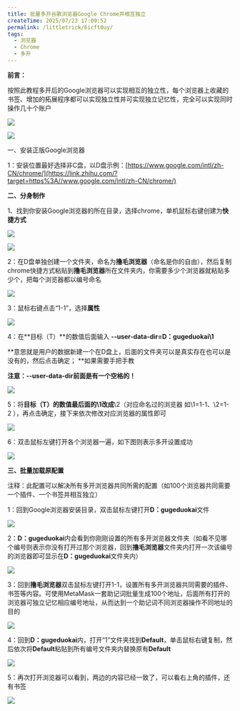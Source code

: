 ```yaml
---
title: 批量多开谷歌浏览器Google Chrome并相互独立
createTime: 2025/07/23 17:09:52
permalink: /littletrick/6icft0uy/
tags:
  - 浏览器
  - Chrome
  - 多开
---
```

**前言：**

按照此教程多开后的Google浏览器可以实现相互的独立性，每个浏览器上收藏的书签、增加的拓展程序都可以实现独立性并可实现独立记忆性，完全可以实现同时操作几十个账户

![](https://cdn.nlark.com/yuque/0/2024/webp/683747/1717552069069-8a03f8cf-a95b-4d26-9157-9c7b2e4da86f.webp)

![](https://cdn.nlark.com/yuque/0/2024/webp/683747/1717552069145-fcddca4c-9305-4dea-ac6c-da583ec7d943.webp)

一、安装正版Google浏览器

1：安装位置最好选择非C盘，以D盘示例：[https://www.google.com/intl/zh-CN/chrome/](https://link.zhihu.com/?target=https%3A//www.google.com/intl/zh-CN/chrome/)

**二、分身制作**

1、找到你安装Google浏览器的所在目录，选择chrome，单机鼠标右键创建为**快捷方式**

![](https://cdn.nlark.com/yuque/0/2024/webp/683747/1717552069113-af2cbe6b-8f74-40b5-b139-421199d5f313.webp)

![](https://cdn.nlark.com/yuque/0/2024/webp/683747/1717552069290-bc790d4c-0ea8-46b3-9409-95fb2ddbd310.webp)

2：在D盘单独创建一个文件夹，命名为**撸毛浏览器**（命名是你的自由），然后复制chrome快捷方式粘贴到**撸毛浏览器**所在文件夹内，你需要多少个浏览器就粘贴多少个，把每个浏览器都以编号命名

![](https://cdn.nlark.com/yuque/0/2024/webp/683747/1717552069345-86872eaf-2c8d-4ca6-89b9-7a8c2f64c7c4.webp)

3：鼠标右键点击“1-1”，选择**属性**

![](https://cdn.nlark.com/yuque/0/2024/webp/683747/1717552069635-e2da20cc-e0eb-4ee6-a0a4-820ff46d02ee.webp)

4：在**目标（T）**的数值后面输入 **--user-data-dir=D：gugeduokai\1**

**意思就是用户的数据新建一个在D盘上，后面的文件夹可以是真实存在也可以是没有的，然后点击确定； **如果需要手把手教

**注意：--user-data-dir前面是有一个空格的！**

![](https://cdn.nlark.com/yuque/0/2024/webp/683747/1717552069545-7da0159e-e18c-45e0-b3f5-f46dcfdacede.webp)

5：将**目标（T）的数值最后面的\1改成**\2（对应命名过的浏览器 如\1=1-1、\2=1-2 ），再点击确定，接下来依次修改对应浏览器的属性即可

![](https://cdn.nlark.com/yuque/0/2024/webp/683747/1717552069585-d204665d-b64e-4bab-86aa-099ea733e548.webp)

6：双击鼠标左键打开各个浏览器一遍，如下图则表示多开设置成功

![](https://cdn.nlark.com/yuque/0/2024/webp/683747/1717552069767-9b0efcf9-007f-40da-9bf7-fd00f834148f.webp)

**三、批量加载原配置**

注释：此配置可以解决所有多开浏览器共同所需的配置（如100个浏览器共同需要一个插件、一个书签并相互独立）

1：回到Google浏览器安装目录，双击鼠标左键打开**D：gugeduokai**文件

![](https://cdn.nlark.com/yuque/0/2024/webp/683747/1717552069833-345689fb-d8e0-43f4-865c-5aeff2df157a.webp)

2：**D：gugeduokai**内会看到你刚刚设置的所有多开浏览器文件夹（如看不见哪个编号则表示你没有打开过那个浏览器，回到**撸毛浏览器**文件夹内打开一次该编号的浏览器即可显示在**D：gugeduokai**文件夹内）

![](https://cdn.nlark.com/yuque/0/2024/webp/683747/1717552069905-d6e5b140-decb-4786-81d6-038d66394e8a.webp)

3：回到**撸毛浏览器**双击鼠标左键打开1-1，设置所有多开浏览器共同需要的插件、书签等内容。可使用MetaMask一套助记词批量生成100个地址，后面所有打开的浏览器可独立记忆相应编号地址，从而达到一个助记词不同浏览器操作不同地址的目的

![](https://cdn.nlark.com/yuque/0/2024/webp/683747/1717552070107-72675791-dd32-4575-b583-c1110d334301.webp)

4：回到**D：gugeduokai**内，打开“1”文件夹找到**Default**，单击鼠标右键复制，然后依次将**Default**粘贴到所有编号文件夹内替换原有**Default**

![](https://cdn.nlark.com/yuque/0/2024/webp/683747/1717552070058-b10338a3-d70b-4485-b0c9-604c86eda6d6.webp)

5：再次打开浏览器可以看到，两边的内容已经一致了，可以看右上角的插件，还有书签

![](https://cdn.nlark.com/yuque/0/2024/webp/683747/1717552070383-0800a7fb-e2bd-4991-b7f1-b1eb2e01508c.webp)